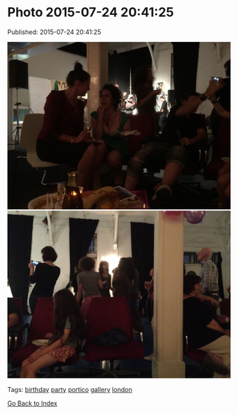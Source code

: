 
# Photo 2015-07-24 20:41:25

Published: 2015-07-24 20:41:25

![](124945088672-0.jpg)
![](124945088672-1.jpg)

Tags: [birthday](tag-birthday.md) [party](tag-party.md) [portico](tag-portico.md) [gallery](tag-gallery.md) [london](tag-london.md)

[Go Back to Index](index.md)
